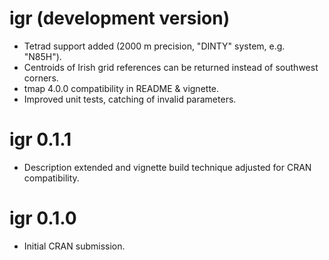 # igr (development version)

* Tetrad support added (2000 m precision, "DINTY" system, e.g. "N85H").
* Centroids of Irish grid references can be returned instead of southwest corners.
* tmap 4.0.0 compatibility in README & vignette.
* Improved unit tests, catching of invalid parameters.

# igr 0.1.1

* Description extended and vignette build technique adjusted for CRAN compatibility.

# igr 0.1.0

* Initial CRAN submission.
